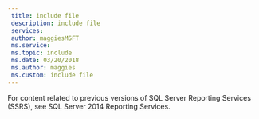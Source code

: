 ```yaml
---
 title: include file
 description: include file
 services: 
 author: maggiesMSFT
 ms.service: 
 ms.topic: include
 ms.date: 03/20/2018
 ms.author: maggies
 ms.custom: include file
---
```


For content related to previous versions of SQL Server Reporting Services (SSRS), see SQL Server 2014 Reporting Services.